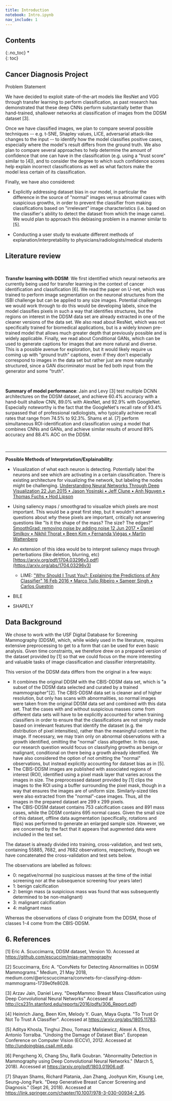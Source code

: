 ```yaml
---
title: Introduction
notebook: Intro.ipynb
nav_include: 1
---
```


## Contents
{:.no_toc}
*  
{: toc}

## Cancer Diagnosis Project

Problem Statement

We have decided to exploit state-of-the-art models like ResNet and VGG through transfer learning to perform classification, as past research has demonstrated that these deep CNNs perform substantially better than hand-trained, shallower networks at classification of images from the DDSM dataset [3].

Once we have classified images, we plan to compare several possible techniques -- e.g. t-SNE, Shapley values, LICE, adversarial attack-like changes to the input -- to identify how the model classifies positive cases, especially where the model's result differs from the ground truth. We also plan to compare several approaches to help determine the amount of confidence that one can have in the classification (e.g. using a "trust score" similar to [4]), and to consider the degree to which such confidence scores help explain incorrect classifications as well as what factors make the model less certain of its classification.

Finally, we have also considered:

*   Explicitly addressing dataset bias in our model, in particular the difference in the source of "normal" images versus abnormal cases with suspicious growths, in order to prevent the classifier from making classifications based on "irrelevant" image characteristics (i.e. based on the classifier's ability to detect the dataset from which the image came). We would plan to approach this debiasing problem in a manner similar to [5].

* Conducting a user study to evaluate different methods of explanation/interpretability to physicians/radiologists/medical students

## Literature review

<br>

**Transfer learning with DDSM**: We first identified which neural networks are currently being used for transfer learning in the context of cancer identification and classification [6]. We read the paper on U-net, which was trained to perform image segmentation on the neuronal structures from the ISBI challenge but can be applied to any size images. Potential challenges we would work through to do this would be developing labels, since the model classifies pixels in such a way that identifies structures, but the regions on interest in the DDSM data set are already extracted in one of the cleaner versions of the data set. We also read about ResNet, which was not specifically trained for biomedical applications, but is a widely known pre-trained model that allows much greater depth that previously possible and is widely applicable. Finally, we read about Conditional GANs, which can be used to generate captions for images that are more natural and diverse. This is a possible avenue for exploration, but it would likely require us coming up with "ground truth" captions, even if they don't especially correspond to images in the data set but rather just are more naturally structured, since a GAN discriminator must be fed both input from the generator and some "truth".

<br>

**Summary of model performance**: Jain and Levy [3] test multiple DCNN architectures on the DDSM dataset, and achieve 60.4% accuracy with a hand-built shallow CNN, 89.0% with AlexNet, and 92.9% with GoogleNet. Especially noteworthy is the fact that the GoogleNet's recall rate of 93.4% surpassed that of professional radiologists, who typically achieve recall rates that range from 74.5% to 92.3%. Shams et al. [7] perform simultaneous ROI-identification and classification using a model that combines CNNs and GANs, and achieve similar results of around 89% accuracy and 88.4% AOC on the DDSM. 

<br>

---

**Possible Methods of Interpretation/Explainability**:

- Visualization of what each neuron is detecting. Potentially label the neurons and see which are activating in a certain classification. There is existing architecture for visualizing the network, but labeling the nodes might be challenging. [Understanding Neural Networks Through Deep Visualization
22 Jun 2015 • Jason Yosinski • Jeff Clune • Anh Nguyen • Thomas Fuchs • Hod Lipson](https://paperswithcode.com/paper/understanding-neural-networks-through-deep)
 
- Using saliency maps / smoothgrad to visualize which pixels are most important. This would be a great first step, but it wouldn't answer questions about *why* these pixels are important, critically not answering questions like "Is it the shape of the mass? The size? The edges?"
[SmoothGrad: removing noise by adding noise
12 Jun 2017 • Daniel Smilkov • Nikhil Thorat • Been Kim • Fernanda Viégas • Martin Wattenberg](https://paperswithcode.com/paper/smoothgrad-removing-noise-by-adding-noise
)
 - An extension of this idea would be to interpret saliency maps through perterbations (like deletion, blurring, etc) [https://arxiv.org/pdf/1704.03296v3.pdf](https://arxiv.org/abs/1704.03296v3)
    -  LIME: ["Why Should I Trust You?: Explaining the Predictions of Any Classifier"
16 Feb 2016 • Marco Tulio Ribeiro • Sameer Singh • Carlos Guestrin](https://paperswithcode.com/paper/why-should-i-trust-you-explaining-the)
- BILE
- SHAPELY




 



## Data Background

We chose to work with the USF Digital Database for Screening Mammography (DDSM), which, while widely used in the literature, requires extensive preprocessing to get to a form that can be used for even basic analysis. Given time constraints, we therefore drew on a prepared version of the dataset provided by [1] so that we could focus on the more interesting and valuable tasks of image classification and classifier interpretability. 

This version of the DDSM data differs from the original in a few ways:
- It combines the original DDSM with the CBIS-DDSM data set, which is "a subset of the DDSM data selected and curated by a trained mammographer"[2]. The CBIS-DDSM data set is cleaner and of higher resolution, but only has scans with abnormalities, so normal images were taken from the original DDSM data set and combined with this data set. That the cases with and without suspicious masses come from different data sets will have to be explicitly accounted for when training classifiers in order to ensure that the classifications are not simply made based on irrelevant features that identify the dataset (e.g. the distribution of pixel intensities), rather than the meaningful content in the image. If necessary, we may train only on abnormal observations with a growth identified, omitting the "normal" class altogether. In this case, our research question would focus on classifying growths as benign or malignant, conditional on there being a growth already identified. We have also considered the option of not omitting the "normal" observations, but instead explicitly accounting for dataset bias as in [5].
- The CBIS-DDSM images are published with associated regions of interest (ROI), identified using a pixel mask layer that varies across the images in size. The preprocessed dataset provided by [1] clips the images to the ROI using a buffer surrounding the pixel mask, though in a way that ensures the images are of uniform size. Similarly-sized tiles were also extracted from the "normal"-case images. Thus, all the images in the prepared dataset are 299 x 299 pixels.
- The CBIS-DDSM dataset contains 753 calcification cases and 891 mass cases, while the DDSM contains 695 normal cases. Given the small size of this dataset, offline data augmentation (specifically, rotations and flips) was performed to generate an enlarged sample size. However, we are concerned by the fact that it appears that augmented data were included in the test set.


The dataset is already divided into training, cross-validation, and test sets, containing 55885, 7682, and 7682 observations, respectively, though we have concatenated the cross-validation and test sets below. 

The observations are labelled as follows:
* 0: negative/normal (no suspicious masses at the time of the initial screening nor at the subsequence screening four years later) 
* 1: benign calcification
* 2: benign mass (a suspicious mass was found that was subsequently determined to be non-malignant)
* 3: malignant calcification
* 4: malignant mass

Whereas the observations of class 0 originate from the DDSM, those of classes 1-4 come from the CBIS-DDSM.

## 6. References

[1] Eric A. Scuccimarra, DDSM dataset, Version 10. Accessed at https://github.com/escuccim/mias-mammography

[2]  Scuccimarra, Eric A. “ConvNets for Detecting Abnormalities in DDSM Mammograms.” Medium, 21 May 2018, medium.com/@ericscuccimarra/convnets-for-classifying-ddsm-mammograms-1739e0fe8028.

[3] Arzav Jain, Daniel Levy. "DeepMammo: Breast Mass Classification using Deep Convolutional Neural Networks" Accessed at http://cs231n.stanford.edu/reports/2016/pdfs/306_Report.pdf)

[4] Heinrich Jiang, Been Kim, Melody Y. Guan, Maya Gupta. "To Trust Or Not To Trust A Classifier". Accessed at https://arxiv.org/abs/1805.11783.

[5] Aditya Khosla, Tinghui Zhou, Tomasz Malisiewicz, Alexei A. Efros, Antonio Torralba. "Undoing the Damage of Dataset Bias". European Conference on Computer Vision (ECCV), 2012. Accessed at http://undoingbias.csail.mit.edu.

[6] Pengcheng Xi, Chang Shu, Rafik Goubran. "Abnormality Detection in Mammography using Deep Convolutional Neural Networks." (March 5, 2018). Accessed at https://arxiv.org/pdf/1803.01906.pdf.

[7] Shayan Shams, Richard Platania, Jian Zhang, Joohyun Kim, Kisung Lee, Seung-Jong Park. "Deep Generative Breast Cancer Screening and Diagnosis." (Sept 26, 2018). Accessed at https://link.springer.com/chapter/10.1007/978-3-030-00934-2_95.





